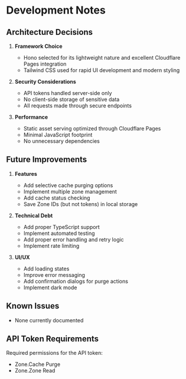 # Development Notes

## Architecture Decisions

1. **Framework Choice**
   - Hono selected for its lightweight nature and excellent Cloudflare Pages integration
   - Tailwind CSS used for rapid UI development and modern styling

2. **Security Considerations**
   - API tokens handled server-side only
   - No client-side storage of sensitive data
   - All requests made through secure endpoints

3. **Performance**
   - Static asset serving optimized through Cloudflare Pages
   - Minimal JavaScript footprint
   - No unnecessary dependencies

## Future Improvements

1. **Features**
   - Add selective cache purging options
   - Implement multiple zone management
   - Add cache status checking
   - Save Zone IDs (but not tokens) in local storage

2. **Technical Debt**
   - Add proper TypeScript support
   - Implement automated testing
   - Add proper error handling and retry logic
   - Implement rate limiting

3. **UI/UX**
   - Add loading states
   - Improve error messaging
   - Add confirmation dialogs for purge actions
   - Implement dark mode

## Known Issues

- None currently documented

## API Token Requirements

Required permissions for the API token:
- Zone.Cache Purge
- Zone.Zone Read
